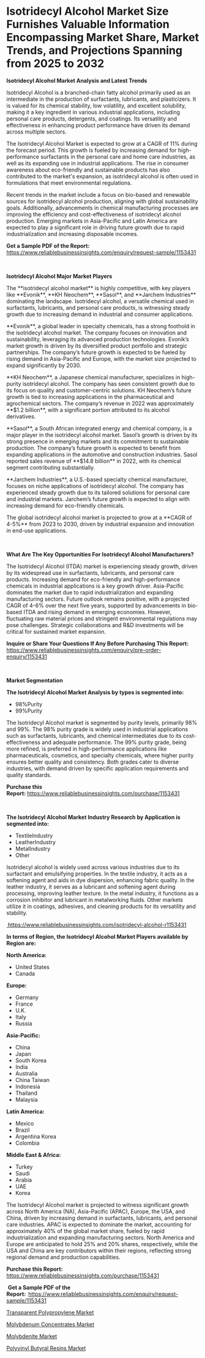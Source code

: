 <p><h1>Isotridecyl Alcohol Market Size Furnishes Valuable Information Encompassing Market Share, Market Trends, and Projections Spanning from 2025 to 2032</h1></p><p><strong>Isotridecyl Alcohol Market Analysis and Latest Trends</strong></p>
<p><p>Isotridecyl Alcohol is a branched-chain fatty alcohol primarily used as an intermediate in the production of surfactants, lubricants, and plasticizers. It is valued for its chemical stability, low volatility, and excellent solubility, making it a key ingredient in various industrial applications, including personal care products, detergents, and coatings. Its versatility and effectiveness in enhancing product performance have driven its demand across multiple sectors.</p><p>The Isotridecyl Alcohol Market is expected to grow at a CAGR of 11% during the forecast period. This growth is fueled by increasing demand for high-performance surfactants in the personal care and home care industries, as well as its expanding use in industrial applications. The rise in consumer awareness about eco-friendly and sustainable products has also contributed to the market's expansion, as isotridecyl alcohol is often used in formulations that meet environmental regulations.</p><p>Recent trends in the market include a focus on bio-based and renewable sources for isotridecyl alcohol production, aligning with global sustainability goals. Additionally, advancements in chemical manufacturing processes are improving the efficiency and cost-effectiveness of isotridecyl alcohol production. Emerging markets in Asia-Pacific and Latin America are expected to play a significant role in driving future growth due to rapid industrialization and increasing disposable incomes.</p></p>
<p><strong>Get a Sample PDF of the Report:&nbsp;</strong> <a href="https://www.reliablebusinessinsights.com/enquiry/request-sample/1153431?utm_campaign=1847&utm_medium=2&utm_source=Github&utm_content=ia&utm_term=25012025&utm_id=isotridecyl-alcohol">https://www.reliablebusinessinsights.com/enquiry/request-sample/1153431</a></p>
<p>&nbsp;</p>
<p><strong>Isotridecyl Alcohol Major Market Players</strong></p>
<p><p>The **isotridecyl alcohol market** is highly competitive, with key players like **Evonik**, **KH Neochem**, **Sasol**, and **Jarchem Industries** dominating the landscape. Isotridecyl alcohol, a versatile chemical used in surfactants, lubricants, and personal care products, is witnessing steady growth due to increasing demand in industrial and consumer applications.</p><p>**Evonik**, a global leader in specialty chemicals, has a strong foothold in the isotridecyl alcohol market. The company focuses on innovation and sustainability, leveraging its advanced production technologies. Evonik’s market growth is driven by its diversified product portfolio and strategic partnerships. The company’s future growth is expected to be fueled by rising demand in Asia-Pacific and Europe, with the market size projected to expand significantly by 2030.</p><p>**KH Neochem**, a Japanese chemical manufacturer, specializes in high-purity isotridecyl alcohol. The company has seen consistent growth due to its focus on quality and customer-centric solutions. KH Neochem’s future growth is tied to increasing applications in the pharmaceutical and agrochemical sectors. The company’s revenue in 2022 was approximately **$1.2 billion**, with a significant portion attributed to its alcohol derivatives.</p><p>**Sasol**, a South African integrated energy and chemical company, is a major player in the isotridecyl alcohol market. Sasol’s growth is driven by its strong presence in emerging markets and its commitment to sustainable production. The company’s future growth is expected to benefit from expanding applications in the automotive and construction industries. Sasol reported sales revenue of **$14.8 billion** in 2022, with its chemical segment contributing substantially.</p><p>**Jarchem Industries**, a U.S.-based specialty chemical manufacturer, focuses on niche applications of isotridecyl alcohol. The company has experienced steady growth due to its tailored solutions for personal care and industrial markets. Jarchem’s future growth is expected to align with increasing demand for eco-friendly chemicals.</p><p>The global isotridecyl alcohol market is projected to grow at a **CAGR of 4-5%** from 2023 to 2030, driven by industrial expansion and innovation in end-use applications.</p></p>
<p>&nbsp;</p>
<p><strong>What Are The Key Opportunities For Isotridecyl Alcohol Manufacturers?</strong></p>
<p><p>The Isotridecyl Alcohol (ITDA) market is experiencing steady growth, driven by its widespread use in surfactants, lubricants, and personal care products. Increasing demand for eco-friendly and high-performance chemicals in industrial applications is a key growth driver. Asia-Pacific dominates the market due to rapid industrialization and expanding manufacturing sectors. Future outlook remains positive, with a projected CAGR of 4-6% over the next five years, supported by advancements in bio-based ITDA and rising demand in emerging economies. However, fluctuating raw material prices and stringent environmental regulations may pose challenges. Strategic collaborations and R&D investments will be critical for sustained market expansion.</p></p>
<p><strong>Inquire or Share Your Questions If Any Before Purchasing This Report:</strong> <a href="https://www.reliablebusinessinsights.com/enquiry/pre-order-enquiry/1153431?utm_campaign=1847&utm_medium=2&utm_source=Github&utm_content=ia&utm_term=25012025&utm_id=isotridecyl-alcohol">https://www.reliablebusinessinsights.com/enquiry/pre-order-enquiry/1153431</a></p>
<p>&nbsp;</p>
<p><strong>Market Segmentation</strong></p>
<p><strong>The Isotridecyl Alcohol Market Analysis by types is segmented into:</strong></p>
<p><ul><li>98%Purity</li><li>99%Purity</li></ul></p>
<p><p>The Isotridecyl Alcohol market is segmented by purity levels, primarily 98% and 99%. The 98% purity grade is widely used in industrial applications such as surfactants, lubricants, and chemical intermediates due to its cost-effectiveness and adequate performance. The 99% purity grade, being more refined, is preferred in high-performance applications like pharmaceuticals, cosmetics, and specialty chemicals, where higher purity ensures better quality and consistency. Both grades cater to diverse industries, with demand driven by specific application requirements and quality standards.</p></p>
<p><strong>Purchase this Report:&nbsp;</strong><a href="https://www.reliablebusinessinsights.com/purchase/1153431?utm_campaign=1847&utm_medium=2&utm_source=Github&utm_content=ia&utm_term=25012025&utm_id=isotridecyl-alcohol">https://www.reliablebusinessinsights.com/purchase/1153431</a></p>
<p>&nbsp;</p>
<p><strong>The Isotridecyl Alcohol Market Industry Research by Application is segmented into:</strong></p>
<p><ul><li>TextileIndustry</li><li>LeatherIndustry</li><li>MetalIndustry</li><li>Other</li></ul></p>
<p><p>Isotridecyl alcohol is widely used across various industries due to its surfactant and emulsifying properties. In the textile industry, it acts as a softening agent and aids in dye dispersion, enhancing fabric quality. In the leather industry, it serves as a lubricant and softening agent during processing, improving leather texture. In the metal industry, it functions as a corrosion inhibitor and lubricant in metalworking fluids. Other markets utilize it in coatings, adhesives, and cleaning products for its versatility and stability.</p></p>
<p><a href="https://www.reliablebusinessinsights.com/isotridecyl-alcohol-r1153431?utm_campaign=1847&utm_medium=2&utm_source=Github&utm_content=ia&utm_term=25012025&utm_id=isotridecyl-alcohol">&nbsp;https://www.reliablebusinessinsights.com/isotridecyl-alcohol-r1153431</a></p>
<p><strong>In terms of Region, the Isotridecyl Alcohol Market Players available by Region are:</strong></p>
<p>
    <p> <strong> North America: </strong>
        <ul>
            <li>United States</li>
            <li>Canada</li>
        </ul>
        </p> 
    <p> <strong> Europe: </strong>
        <ul>
            <li>Germany</li>
            <li>France</li>
            <li>U.K.</li>
            <li>Italy</li>
            <li>Russia</li>
        </ul>
        </p> 
    <p> <strong> Asia-Pacific: </strong>
        <ul>
            <li>China</li>
            <li>Japan</li>
            <li>South Korea</li>
            <li>India</li>
            <li>Australia</li>
            <li>China Taiwan</li>
            <li>Indonesia</li>
            <li>Thailand</li>
            <li>Malaysia</li>
        </ul>
        </p> 
    <p> <strong> Latin America: </strong>
        <ul>
            <li>Mexico</li>
            <li>Brazil</li>
            <li>Argentina Korea</li>
            <li>Colombia</li>
        </ul>
        </p> 
    <p> <strong> Middle East & Africa: </strong>
        <ul>
            <li>Turkey</li>
            <li>Saudi</li>
            <li>Arabia</li>
            <li>UAE</li>
            <li>Korea</li>
        </ul>
    </p>
    </p>
<p><p>The Isotridecyl Alcohol market is projected to witness significant growth across North America (NA), Asia-Pacific (APAC), Europe, the USA, and China, driven by increasing demand in surfactants, lubricants, and personal care industries. APAC is expected to dominate the market, accounting for approximately 40% of the global market share, fueled by rapid industrialization and expanding manufacturing sectors. North America and Europe are anticipated to hold 25% and 20% shares, respectively, while the USA and China are key contributors within their regions, reflecting strong regional demand and production capabilities.</p></p>
<p><strong>Purchase this Report: </strong><a href="https://www.reliablebusinessinsights.com/purchase/1153431?utm_campaign=1847&utm_medium=2&utm_source=Github&utm_content=ia&utm_term=25012025&utm_id=isotridecyl-alcohol">https://www.reliablebusinessinsights.com/purchase/1153431</a></p>
<p>&nbsp;<strong>Get a Sample PDF of the Report:&nbsp;&nbsp;</strong><a href="https://www.reliablebusinessinsights.com/enquiry/request-sample/1153431?utm_campaign=1847&utm_medium=2&utm_source=Github&utm_content=ia&utm_term=25012025&utm_id=isotridecyl-alcohol">https://www.reliablebusinessinsights.com/enquiry/request-sample/1153431</a></p>
<p><strong></strong></p>
<p><p><a href="https://github.com/dingharhouma/Market-Research-Report-List-1/blob/main/transparent-polypropylene-market.md?utm_campaign=1847&utm_medium=2&utm_source=Github&utm_content=ia&utm_term=25012025&utm_id=isotridecyl-alcohol">Transparent Polypropylene Market</a></p><p><a href="https://github.com/lessielawlis/Market-Research-Report-List-1/blob/main/molybdenum-concentrates-market.md?utm_campaign=1847&utm_medium=2&utm_source=Github&utm_content=ia&utm_term=25012025&utm_id=isotridecyl-alcohol">Molybdenum Concentrates Market</a></p><p><a href="https://github.com/tshumaalzlam0/Market-Research-Report-List-1/blob/main/molybdenite-market.md?utm_campaign=1847&utm_medium=2&utm_source=Github&utm_content=ia&utm_term=25012025&utm_id=isotridecyl-alcohol">Molybdenite Market</a></p><p><a href="https://github.com/ezahdyre/Market-Research-Report-List-1/blob/main/polyvinyl-butyral-resins-market.md?utm_campaign=1847&utm_medium=2&utm_source=Github&utm_content=ia&utm_term=25012025&utm_id=isotridecyl-alcohol">Polyvinyl Butyral Resins Market</a></p></p>